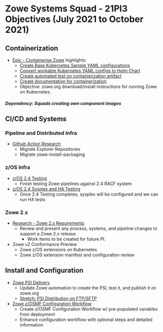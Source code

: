 # Zowe Systems Squad - 21PI3 Objectives (July 2021 to October 2021)
## Containerization

* [Epic - Containerise Zowe](https://github.com/zowe/zowe-install-packaging/issues/793) highlights:
  - [Create Base Kubernetes Sample YAML configurations](https://github.com/zowe/zowe-install-packaging/issues/2243)
  - [Convert workable Kubernetes YAML configs to Helm Chart](https://github.com/zowe/zowe-install-packaging/issues/2247)
  - [Create automated test on containerization artifact](https://github.com/zowe/zowe-install-packaging/issues/2251)
  - [Create documentation for containerization](https://github.com/zowe/zowe-install-packaging/issues/2250)
  - Objective: zowe.org download/install instructions for running Zowe on Kubernetes.

##### Dependency: Squads creating own component images

## CI/CD and Systems

### Pipeline and Distributed Infra

* [Github Action Research](https://github.com/zowe/zowe-install-packaging/issues/1868)
  - Migrate Explorer Repositories
  - Migrate zowe-install-packaging

### z/OS Infra

* [z/OS 2.4 Testing](https://github.com/zowe/zowe-install-packaging/issues/1397)
  - Finish testing Zowe pipelines against 2.4 RACF system
* [z/OS 2.4 Sysplex and HA Testing](https://github.com/zowe/zowe-install-packaging/issues/1479)
  - Once 2.4 Testing completes, sysplex will be configured and we can run HA tests

### Zowe 2.x

* [Research - Zowe 2.x Requirements](https://github.com/zowe/zowe-install-packaging/issues/2262)
  - Review and present any process, systems, and pipeline changes to support a Zowe 2.x release.
    - Work items to be created for future PI.
* Zowe v2 Conformance Preview
  - Zowe z/OS extensions on Kubernetes 
  - Zowe z/OS extension manifest and configuration review 
## Install and Configuration 

* [Zowe PSI Delivery](https://github.com/zowe/zowe-install-packaging/issues/1174)
  - Update Zowe automation to create the PSI, test it, and publish it on zowe.org
  - [Stretch: PSI Distribution on FTP/SFTP](https://github.com/zowe/zowe-install-packaging/issues/2266)
* [Zowe z/OSMF Configuration Workflow](https://github.com/zowe/zowe-install-packaging/issues/2136)
  - Create z/OSMF Configuration Workflow w/ pre-populated variables from deployment
  - Enhance configuration workflow with optional steps and detailed information
